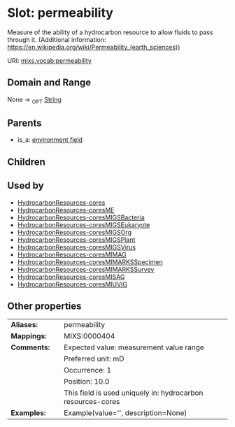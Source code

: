 
# Slot: permeability


Measure of the ability of a hydrocarbon resource to allow fluids to pass through it. (Additional information: https://en.wikipedia.org/wiki/Permeability_(earth_sciences))

URI: [mixs.vocab:permeability](https://w3id.org/mixs/vocab/permeability)


## Domain and Range

None ->  <sub>OPT</sub> [String](types/String.md)

## Parents

 *  is_a: [environment field](environment_field.md)

## Children


## Used by

 * [HydrocarbonResources-cores](HydrocarbonResources-cores.md)
 * [HydrocarbonResources-coresME](HydrocarbonResources-coresME.md)
 * [HydrocarbonResources-coresMIGSBacteria](HydrocarbonResources-coresMIGSBacteria.md)
 * [HydrocarbonResources-coresMIGSEukaryote](HydrocarbonResources-coresMIGSEukaryote.md)
 * [HydrocarbonResources-coresMIGSOrg](HydrocarbonResources-coresMIGSOrg.md)
 * [HydrocarbonResources-coresMIGSPlant](HydrocarbonResources-coresMIGSPlant.md)
 * [HydrocarbonResources-coresMIGSVirus](HydrocarbonResources-coresMIGSVirus.md)
 * [HydrocarbonResources-coresMIMAG](HydrocarbonResources-coresMIMAG.md)
 * [HydrocarbonResources-coresMIMARKSSpecimen](HydrocarbonResources-coresMIMARKSSpecimen.md)
 * [HydrocarbonResources-coresMIMARKSSurvey](HydrocarbonResources-coresMIMARKSSurvey.md)
 * [HydrocarbonResources-coresMISAG](HydrocarbonResources-coresMISAG.md)
 * [HydrocarbonResources-coresMIUVIG](HydrocarbonResources-coresMIUVIG.md)

## Other properties

|  |  |  |
| --- | --- | --- |
| **Aliases:** | | permeability |
| **Mappings:** | | MIXS:0000404 |
| **Comments:** | | Expected value: measurement value range |
|  | | Preferred unit: mD |
|  | | Occurrence: 1 |
|  | | Position: 10.0 |
|  | | This field is used uniquely in: hydrocarbon resources-cores |
| **Examples:** | | Example(value='', description=None) |

